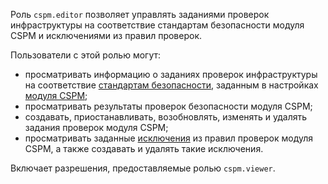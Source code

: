 Роль `cspm.editor` позволяет управлять заданиями проверок инфраструктуры на соответствие стандартам безопасности модуля CSPM и исключениями из правил проверок.

Пользователи с этой ролью могут:
* просматривать информацию о заданиях проверок инфраструктуры на соответствие [стандартам безопасности](../../security-deck/concepts/cspm.md#standards), заданным в настройках [модуля CSPM](../../security-deck/concepts/cspm.md);
* просматривать результаты проверок безопасности модуля CSPM;
* создавать, приостанавливать, возобновлять, изменять и удалять задания проверок модуля CSPM;
* просматривать заданные [исключения](../../security-deck/concepts/cspm.md#exceptions) из правил проверок модуля CSPM, а также создавать и удалять такие исключения.

Включает разрешения, предоставляемые ролью `cspm.viewer`.